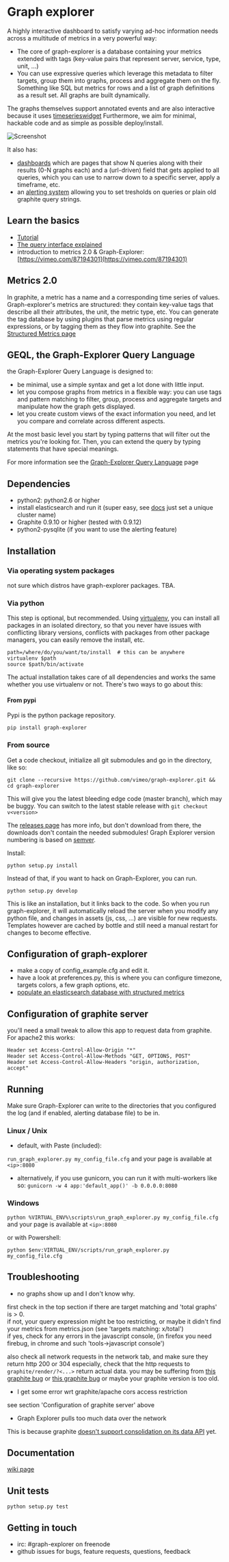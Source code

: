 # Graph explorer

A highly interactive dashboard to satisfy varying ad-hoc information needs across a multitude of metrics in a very powerful way:  

* The core of graph-explorer is a database containing your metrics extended with tags
(key-value pairs that represent server, service, type, unit, ...)
* You can use expressive queries which leverage this metadata to filter targets, group them into graphs, process and aggregate them on the fly.
Something like SQL but metrics for rows and a list of graph definitions as a result set.  All graphs are built dynamically.

The graphs themselves support annotated events and are also interactive because it uses [timeserieswidget](https://github.com/vimeo/timeserieswidget)
Furthermore, we aim for minimal, hackable code and as simple as possible deploy/install.

![Screenshot](https://raw.github.com/vimeo/graph-explorer/master/screenshots/screenshot.png)

It also has:

* [dashboards](https://github.com/vimeo/graph-explorer/wiki/Dashboards) which are pages that show N queries along with their results (0-N graphs each) and a (url-driven) field that gets applied to all queries, which you can use to narrow down to a specific server, apply a timeframe, etc.
* an [alerting system](https://github.com/vimeo/graph-explorer/wiki/Alerting) allowing you to set tresholds on queries or plain old graphite query strings.

## Learn the basics

* [Tutorial](https://github.com/vimeo/graph-explorer/wiki/Tutorial)
* [The query interface explained](https://github.com/vimeo/graph-explorer/wiki/the-Query-interface)
* introduction to metrics 2.0 & Graph-Explorer: [https://vimeo.com/87194301](https://vimeo.com/87194301)

## Metrics 2.0

In graphite, a metric has a name and a corresponding time series of values.
Graph-explorer's metrics are structured: they contain key-value tags that describe all their attributes, the unit, the metric type, etc.
You can generate the tag database by using plugins that parse metrics using regular expressions, or by tagging them as they flow into graphite.
See the [Structured Metrics page](https://github.com/vimeo/graph-explorer/wiki/Structured-Metrics)


## GEQL, the Graph-Explorer Query Language

the Graph-Explorer Query Language is designed to:

* be minimal, use a simple syntax and get a lot done with little input.
* let you compose graphs from metrics in a flexible way:
  you can use tags and pattern matching to filter, group, process and aggregate targets and manipulate how the graph gets displayed.
* let you create custom views of the exact information you need, and let you compare and correlate across different aspects.

At the most basic level you start by typing patterns that will filter out the metrics you're looking for.
Then, you can extend the query by typing statements that have special meanings.

For more information see the [Graph-Explorer Query Language](https://github.com/vimeo/graph-explorer/wiki/GEQL) page


## Dependencies

* python2: python2.6 or higher
* install elasticsearch and run it (super easy, see [docs](http://www.elasticsearch.org/guide/en/elasticsearch/reference/current/setup.html) just set a unique cluster name)
* Graphite 0.9.10 or higher (tested with 0.9.12)
* python2-pysqlite (if you want to use the alerting feature)

## Installation

### Via operating system packages

not sure which distros have graph-explorer packages. TBA.

### Via python

This step is optional, but recommended.
Using [virtualenv](http://www.virtualenv.org/en/latest/), you can install all packages in an isolated directory, so that you never
have issues with conflicting library versions, conflicts with packages from other package managers, you can easily remove the install, etc.

```
path=/where/do/you/want/to/install  # this can be anywhere
virtualenv $path
source $path/bin/activate
```

The actual installation takes care of all dependencies and works the same whether you use virtualenv or not.
There's two ways to go about this:

#### From pypi

Pypi is the python package repository.

```
pip install graph-explorer
```

### From source

Get a code checkout, initialize all git submodules and go in the directory, like so:

```
git clone --recursive https://github.com/vimeo/graph-explorer.git && cd graph-explorer
```
This will give you the latest bleeding edge code (master branch), which may be buggy.
You can switch to the latest stable release with `git checkout v<version>`

The [releases page](https://github.com/vimeo/graph-explorer/releases) has more info, but don't download from there, the downloads don't contain
the needed submodules!
Graph Explorer version numbering is based on [semver](http://semver.org/).

Install:

```
python setup.py install
```

Instead of that, if you want to hack on Graph-Explorer, you can run.

```
python setup.py develop
```

This is like an installation, but it links back to the code.  So when you run graph-explorer,
it will automatically reload the server when you modify any python file,
and changes in assets (js, css, ...) are visible for new requests.
Templates however are cached by bottle and still need a manual restart for changes to become effective.


## Configuration of graph-explorer

* make a copy of config_example.cfg and edit it.
* have a look at preferences.py, this is where you can configure timezone, targets colors, a few graph options, etc.
* [populate an elasticsearch database with structured metrics](https://github.com/vimeo/graph-explorer/wiki/Structured-Metrics)

## Configuration of graphite server

you'll need a small tweak to allow this app to request data from graphite.
For apache2 this works:

    Header set Access-Control-Allow-Origin "*"
    Header set Access-Control-Allow-Methods "GET, OPTIONS, POST"
    Header set Access-Control-Allow-Headers "origin, authorization, accept"

## Running

Make sure Graph-Explorer can write to the directories that you configured the log (and if enabled, alerting database file) to be in.

### Linux / Unix

* default, with Paste (included):

`run_graph_explorer.py my_config_file.cfg` and your page is available at `<ip>:8080`

* alternatively, if you use gunicorn, you can run it with multi-workers like so:
`gunicorn -w 4 app:'default_app()' -b 0.0.0.0:8080`

### Windows

`python %VIRTUAL_ENV%\scripts\run_graph_explorer.py my_config_file.cfg` and your page is available at `<ip>:8080`

or with Powershell:

`python $env:VIRTUAL_ENV/scripts/run_graph_explorer.py my_config_file.cfg`


## Troubleshooting
* no graphs show up and I don't know why.

first check in the top section if there are target matching and 'total graphs' is > 0.  
if not, your query expression might be too restricting,
or maybe it didn't find your metrics from metrics.json (see 'targets matching: x/total')  
if yes, check for any errors in the javascript console, (in firefox you need firebug, in chrome and such 'tools->javascript console')

also check all network requests in the network tab, and make sure they return http 200 or 304
especially, check that the http requests to `graphite/render/?<...>` return actual data.
you may be suffering from [this graphite bug](https://github.com/graphite-project/graphite-web/issues/289)
or [this graphite bug](https://github.com/graphite-project/graphite-web/issues/576) or maybe your graphite version is too old.

* I get some error wrt graphite/apache cors access restriction

see section 'Configuration of graphite server' above

* Graph Explorer pulls too much data over the network

This is because graphite 
<a href="https://github.com/graphite-project/graphite-web/issues/153">doesn't support consolidation on its data API</a> yet.

## Documentation

[wiki page](https://github.com/vimeo/graph-explorer/wiki)


## Unit tests

```
python setup.py test
```

## Getting in touch

* irc: #graph-explorer on freenode
* github issues for bugs, feature requests, questions, feedback
